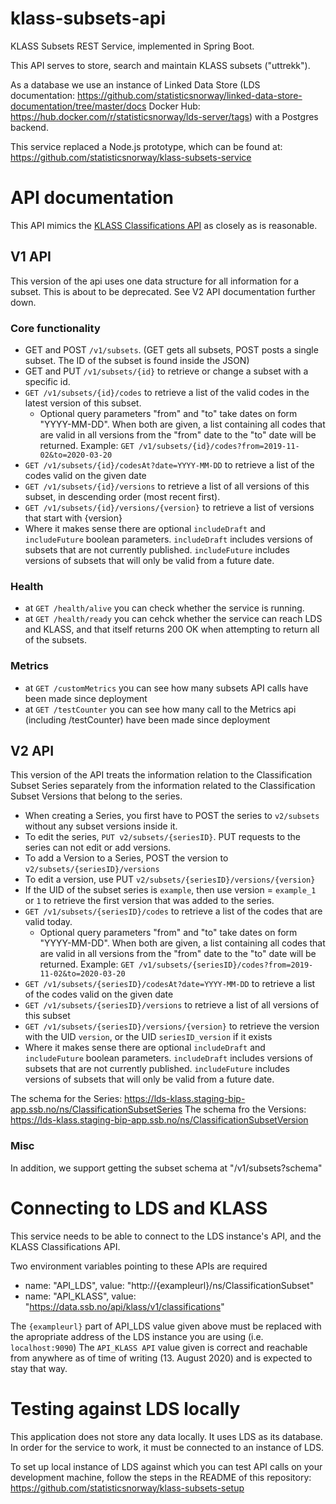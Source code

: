 # klass-subsets-api
KLASS Subsets REST Service, implemented in Spring Boot.

This API serves to store, search and maintain KLASS subsets ("uttrekk").

As a database we use an instance of Linked Data Store (LDS documentation: https://github.com/statisticsnorway/linked-data-store-documentation/tree/master/docs Docker Hub: https://hub.docker.com/r/statisticsnorway/lds-server/tags) with a Postgres backend.

This service replaced a Node.js prototype, which can be found at: https://github.com/statisticsnorway/klass-subsets-service

# API documentation

This API mimics the [KLASS Classifications API](https://data.ssb.no/api/klass/v1/api-guide.html) as closely as is reasonable.

## V1 API
This version of the api uses one data structure for all information for a subset. This is about to be deprecated. See V2 API documentation further down.

### Core functionality
- GET and POST `/v1/subsets`. (GET gets all subsets, POST posts a single subset. The ID of the subset is found inside the JSON)
- GET and PUT `/v1/subsets/{id}` to retrieve or change a subset with a specific id.
- `GET /v1/subsets/{id}/codes` to retrieve a list of the valid codes in the latest version of this subset. 
    - Optional query parameters "from" and "to" take dates on form "YYYY-MM-DD". When both are given, a list containing all codes that are valid in all versions from the "from" date to the "to" date will be returned. Example: `GET /v1/subsets/{id}/codes?from=2019-11-02&to=2020-03-20`
- `GET /v1/subsets/{id}/codesAt?date=YYYY-MM-DD` to retrieve a list of the codes valid on the given date
- `GET /v1/subsets/{id}/versions` to retrieve a list of all versions of this subset, in descending order (most recent first).
- `GET /v1/subsets/{id}/versions/{version}` to retrieve a list of versions that start with {version}
- Where it makes sense there are optional `includeDraft` and `includeFuture` boolean parameters. `includeDraft` includes versions of subsets that are not currently published. `includeFuture` includes versions of subsets that will only be valid from a future date.

### Health
- at `GET /health/alive` you can check whether the service is running.
- at `GET /health/ready` you can cehck whether the service can reach LDS and KLASS, and that itself returns 200 OK when attempting to return all of the subsets.

### Metrics
- at `GET /customMetrics` you can see how many subsets API calls have been made since deployment
- at `GET /testCounter` you can see how many call to the Metrics api (including /testCounter) have been made since deployment

## V2 API
This version of the API treats the information relation to the Classification Subset Series separately from the information related to the Classification Subset Versions that belong to the series.

- When creating a Series, you first have to POST the series to `v2/subsets` without any subset versions inside it.
- To edit the series, `PUT v2/subsets/{seriesID}`. PUT requests to the series can not edit or add versions.
- To add a Version to a Series, POST the version to `v2/subsets/{seriesID}/versions`
- To edit a version, use PUT `v2/subsets/{seriesID}/versions/{version}`
- If the UID of the subset series is `example`, then use version = `example_1` or `1` to retrieve the first version that was added to the series.
- `GET /v1/subsets/{seriesID}/codes` to retrieve a list of the codes that are valid today. 
    - Optional query parameters "from" and "to" take dates on form "YYYY-MM-DD". When both are given, a list containing all codes that are valid in all versions from the "from" date to the "to" date will be returned. Example: `GET /v1/subsets/{seriesID}/codes?from=2019-11-02&to=2020-03-20`
- `GET /v1/subsets/{seriesID}/codesAt?date=YYYY-MM-DD` to retrieve a list of the codes valid on the given date
- `GET /v1/subsets/{seriesID}/versions` to retrieve a list of all versions of this subset
- `GET /v1/subsets/{seriesID}/versions/{version}` to retrieve the version with the UID `version`, or the UID `seriesID_version` if it exists
- Where it makes sense there are optional `includeDraft` and `includeFuture` boolean parameters. `includeDraft` includes versions of subsets that are not currently published. `includeFuture` includes versions of subsets that will only be valid from a future date.

The schema for the Series: https://lds-klass.staging-bip-app.ssb.no/ns/ClassificationSubsetSeries
The schema fro the Versions: https://lds-klass.staging-bip-app.ssb.no/ns/ClassificationSubsetVersion



### Misc
In addition, we support getting the subset schema at "/v1/subsets?schema"

# Connecting to LDS and KLASS
This service needs to be able to connect to the LDS instance's API, and the KLASS Classifications API.

Two environment variables pointing to these APIs are required  
- name: "API_LDS", value: "http://{exampleurl}/ns/ClassificationSubset"
- name: "API_KLASS", value: "https://data.ssb.no/api/klass/v1/classifications"

The `{exampleurl}` part of API_LDS value given above must be replaced with the apropriate address of the LDS instance you are using (i.e. `localhost:9090`)
The `API_KLASS API` value given is correct and reachable from anywhere as of time of writing (13. August 2020) and is expected to stay that way.

# Testing against LDS locally

This application does not store any data locally. It uses LDS as its database. In order for the service to work, it must be connected to an instance of LDS.

To set up local instance of LDS against which you can test API calls on your development machine, follow the steps in the README of this repository: https://github.com/statisticsnorway/klass-subsets-setup
